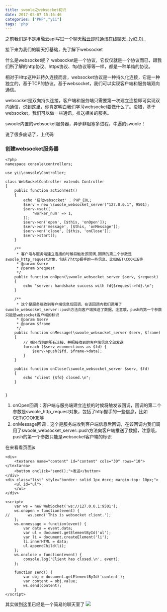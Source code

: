 ```yaml
---
title: swoole之websocket初识
date: 2017-05-07 15:16:46
categories: ["PHP","yii"]
tags: 'php'
---
```


之前我们是不是用融云api写过一个聊天[融云即时通讯在线聊天（yii2.0）](https://missxiaolin.github.io/2017/04/05/%E8%9E%8D%E4%BA%91%E5%8D%B3%E6%97%B6%E9%80%9A%E8%AE%AF%E5%9C%A8%E7%BA%BF%E8%81%8A%E5%A4%A9/)

接下来为我们的聊天打基础，先了解下websocket

什么是websocket呢？
websocket是一个协议，它仅仅就是一个协议而已，跟我们所了解的http协议、https协议、ftp协议等等一样，都是一种单纯的协议。

相对于Http这种非持久连接而言，websocket协议是一种持久化连接，它是一种独立的，基于TCP的协议。基于websocket，我们可以实现客户端和服务端双向通信。

websocket是双向持久连接，客户端和服务端只需要第一次建立连接即可实现双向通信，说到这里，你肯定明白我们学习websocket要做什么了。没错，基于websocket，我们可以做一些通讯，推送相关的服务。

swoole内置的websocket服务器，异步非阻塞多进程，牛逼的swoole！

说了很多废话了，上代码

### 创建websocket服务器

~~~
<?php
namespace console\controllers;

use yii\console\Controller;

class WebSocketController extends Controller
{
    public function actionTest()
    {
        echo '启动websocket' . PHP_EOL;
        $serv = new \swoole_websocket_server("127.0.0.1", 9501);
        $serv->set([
            'worker_num' => 1,
        ]);
        $serv->on('open', [$this, 'onOpen']);
        $serv->on('message', [$this, 'onMessage']);
        $serv->on('close', [$this, 'onClose']);
        $serv->start();
    }

    /**
     * 客户端与服务端建立连接的时候将触发该回调,回调的第二个参数是swoole_http_request对象，包括了http握手的一些信息，比如GET\COOKIE等
     * @param $serv
     * @param $request
     */
    public function onOpen(\swoole_websocket_server $serv, $request)
    {
        echo "server: handshake success with fd{$request->fd}.\n";
    }

    /**
     * 这个是服务端收到客户端信息后回调，在该回调内我们调用了swoole_websocket_server::push方法向客户端推送了数据，注意哦，push的第一个参数只能是websocket客户端的标识
     * @param $serv
     * @param $frame
     */
    public function onMessage(\swoole_websocket_server $serv, $frame)
    {
        // 循环当前的所有连接，并把接收到的客户端信息全部发送
        foreach ($serv->connections as $fd) {
            $serv->push($fd, $frame->data);
        }
    }

    public function onClose(\swoole_websocket_server $serv, $fd)
    {
        echo "client {$fd} closed.\n";
    }


}
~~~

1. onOpen回调：客户端与服务端建立连接的时候将触发该回调，回调的第二个参数是swoole_http_request对象，包括了http握手的一些信息，比如GET\COOKIE等
2. onMessage回调：这个是服务端收到客户端信息后回调，在该回调内我们调用了swoole_websocket_server::push方法向客户端推送了数据，注意哦，push的第一个参数只能是websocket客户端的标识

在来看看页面js
~~~
<div>
    <textarea name="content" id="content" cols="30" rows="10"></textarea>
    <button onclick="send();">发送</button>
</div>
<div class="list" style="border: solid 1px #ccc; margin-top: 10px;">
    <ul id="ul">
    </ul>
</div>

<script>
    var ws = new WebSocket('ws://127.0.0.1:9501');
    ws.onopen = function(event) {
//        ws.send('This is websocket client.');
    };
    ws.onmessage = function(event) {
        var data = event.data;
        var ul = document.getElementById('ul');
        var li = document.createElement('li');
        li.innerHTML = data;
        ul.appendChild(li);
    };
    ws.onclose = function(event) {
        console.log('Client has closed.\n', event);
    };

    function send() {
        var obj = document.getElementById('content');
        var content = obj.value;
        ws.send(content);
    }
</script>
~~~

其实做到这里已经是一个简易的聊天室了
<img src="http://oni42o7kl.bkt.clouddn.com/websocket%E5%88%9D%E8%AF%86.png" />